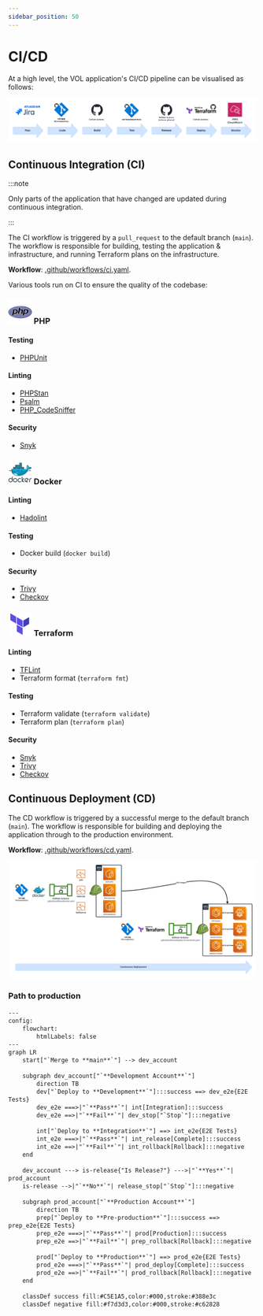```yaml
---
sidebar_position: 50
---
```


# CI/CD

At a high level, the VOL application's CI/CD pipeline can be visualised as follows:

![CI/CD](./assets/ci-cd.png)

## Continuous Integration (CI)

:::note

Only parts of the application that have changed are updated during continuous integration.

:::

The CI workflow is triggered by a `pull_request` to the default branch (`main`). The workflow is responsible for building, testing the application & infrastructure, and running Terraform plans on the infrastructure.

**Workflow**: [.github/workflows/ci.yaml](https://github.com/dvsa/vol-app/blob/main/.github/workflows/ci.yaml).

Various tools run on CI to ensure the quality of the codebase:

### ![](./assets/languages/php.svg) PHP

#### Testing

-   [PHPUnit](https://github.com/sebastianbergmann/phpunit)

#### Linting

-   [PHPStan](https://github.com/phpstan/phpstan)
-   [Psalm](https://github.com/vimeo/psalm)
-   [PHP_CodeSniffer](https://github.com/squizlabs/PHP_CodeSniffer)

#### Security

-   [Snyk](https://snyk.io/)

### ![](./assets/languages/docker.svg) Docker

#### Linting

-   [Hadolint](https://github.com/hadolint/hadolint)

#### Testing

-   Docker build (`docker build`)

#### Security

-   [Trivy](https://github.com/aquasecurity/trivy)
-   [Checkov](https://github.com/bridgecrewio/checkov)

### ![](./assets/languages/terraform.svg) Terraform

#### Linting

-   [TFLint](https://github.com/terraform-linters/tflint)
-   Terraform format (`terraform fmt`)

#### Testing

-   Terraform validate (`terraform validate`)
-   Terraform plan (`terraform plan`)

#### Security

-   [Snyk](https://snyk.io/)
-   [Trivy](https://github.com/aquasecurity/trivy)
-   [Checkov](https://github.com/bridgecrewio/checkov)

## Continuous Deployment (CD)

The CD workflow is triggered by a successful merge to the default branch (`main`). The workflow is responsible for building and deploying the application through to the production environment.

**Workflow**: [.github/workflows/cd.yaml](https://github.com/dvsa/vol-app/blob/main/.github/workflows/cd.yaml).

![CD workflow](./assets/cd.png)

### Path to production

```mermaid
---
config:
    flowchart:
        htmlLabels: false
---
graph LR
    start["`Merge to **main**`"] --> dev_account

    subgraph dev_account["`**Development Account**`"]
        direction TB
        dev["`Deploy to **Development**`"]:::success ==> dev_e2e{E2E Tests}
        dev_e2e ===>|"`**Pass**`"| int[Integration]:::success
        dev_e2e ==>|"`**Fail**`"| dev_stop["`Stop`"]:::negative

        int["`Deploy to **Integration**`"] ==> int_e2e{E2E Tests}
        int_e2e ===>|"`**Pass**`"| int_release[Complete]:::success
        int_e2e ==>|"`**Fail**`"| int_rollback[Rollback]:::negative
    end

    dev_account ---> is-release{"Is Release?"} --->|"`**Yes**`"| prod_account
    is-release -->|"`**No**`"| release_stop["`Stop`"]:::negative

    subgraph prod_account["`**Production Account**`"]
        direction TB
        prep["`Deploy to **Pre-production**`"]:::success ==> prep_e2e{E2E Tests}
        prep_e2e ===>|"`**Pass**`"| prod[Production]:::success
        prep_e2e ==>|"`**Fail**`"| prep_rollback[Rollback]:::negative

        prod["`Deploy to **Production**`"] ==> prod_e2e{E2E Tests}
        prod_e2e ===>|"`**Pass**`"| prod_deploy[Complete]:::success
        prod_e2e ==>|"`**Fail**`"| prod_rollback[Rollback]:::negative
    end

    classDef success fill:#C5E1A5,color:#000,stroke:#388e3c
    classDef negative fill:#f7d3d3,color:#000,stroke:#c62828
```
